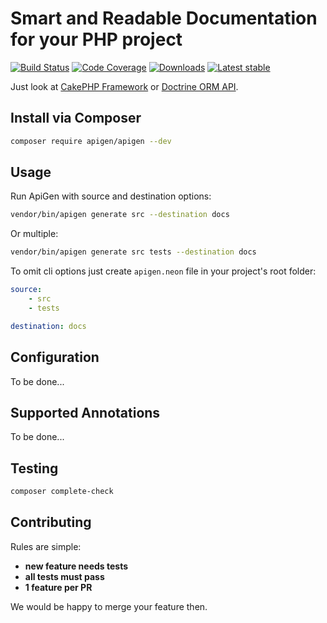 # Smart and Readable Documentation for your PHP project

[![Build Status](https://img.shields.io/travis/ApiGen/ApiGen/master.svg?style=flat-square)](https://travis-ci.org/ApiGen/ApiGen)
[![Code Coverage](https://img.shields.io/scrutinizer/coverage/g/ApiGen/ApiGen.svg?style=flat-square)](https://scrutinizer-ci.com/g/ApiGen/ApiGen)
[![Downloads](https://img.shields.io/packagist/dt/apigen/apigen.svg?style=flat-square)](https://packagist.org/packages/apigen/apigen)
[![Latest stable](https://img.shields.io/packagist/v/apigen/apigen.svg?style=flat-square)](https://packagist.org/packages/apigen/apigen)


Just look at [CakePHP Framework](http://api.cakephp.org/3.0/) or [Doctrine ORM API](http://www.doctrine-project.org/api/orm/2.4/).


## Install via Composer

```bash
composer require apigen/apigen --dev
```


## Usage

Run ApiGen with source and destination options:

```bash
vendor/bin/apigen generate src --destination docs
```

Or multiple:

```bash
vendor/bin/apigen generate src tests --destination docs
```

To omit cli options just create `apigen.neon` file in your project's root folder:

```yaml
source:
    - src
    - tests

destination: docs
```


## Configuration

To be done...



## Supported Annotations

To be done...


## Testing

```bash
composer complete-check
```


## Contributing

Rules are simple:

- **new feature needs tests**
- **all tests must pass**
- **1 feature per PR**

We would be happy to merge your feature then.
